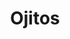 ---
title: Ojitos
date: 
draft: false

# descripcion
description : Ojitos

materials: Plata 925

color: Plateado

dimensions: 1 cm

code: 01-03-0262

type: "Aros"

categories: []

price: $2.170,00

# Images
# first image will be shown in the product page
images:
  # - image: "images/path_to_image"
  # La ubicacion de las imagenes es imagenes/Aros/Aros.Microcubic/01-03-0262-ojitos
  - image: "./images/aros/microcubic/01-03-0262-ojitos_a.jpeg"
  - image: "./images/aros/microcubic/01-03-0262-ojitos_b.jpeg"
---
